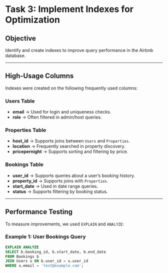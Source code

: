 # Task 3: Implement Indexes for Optimization

## Objective
Identify and create indexes to improve query performance in the Airbnb database.

---

## High-Usage Columns
Indexes were created on the following frequently used columns:

### Users Table
- **email** → Used for login and uniqueness checks.
- **role** → Often filtered in admin/host queries.

### Properties Table
- **host_id** → Supports joins between `Users` and `Properties`.
- **location** → Frequently searched in property discovery.
- **pricepernight** → Supports sorting and filtering by price.

### Bookings Table
- **user_id** → Supports queries about a user’s booking history.
- **property_id** → Supports joins with `Properties`.
- **start_date** → Used in date range queries.
- **status** → Supports filtering by booking status.

---

## Performance Testing
To measure improvements, we used `EXPLAIN` and `ANALYZE`:

### Example 1: User Bookings Query
```sql
EXPLAIN ANALYZE
SELECT b.booking_id, b.start_date, b.end_date
FROM Bookings b
JOIN Users u ON b.user_id = u.user_id
WHERE u.email = 'test@example.com';
